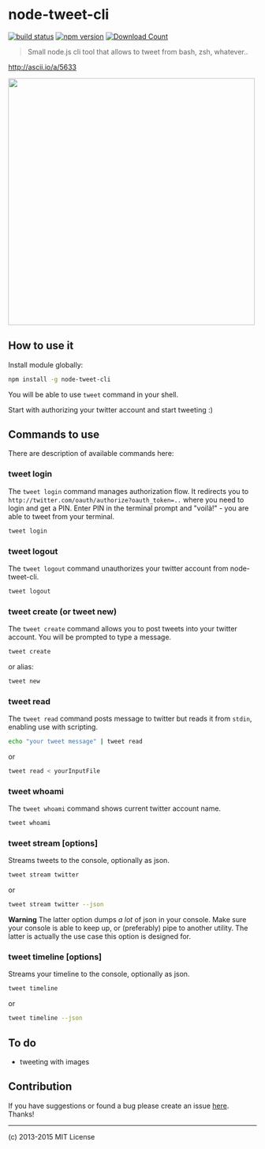 # node-tweet-cli

[![build status](http://img.shields.io/travis/voronianski/node-tweet-cli.svg)](https://travis-ci.org/voronianski/node-tweet-cli)
[![npm version](http://badge.fury.io/js/node-tweet-cli.svg)](http://badge.fury.io/js/node-tweet-cli)
[![Download Count](https://img.shields.io/npm/dm/node-tweet-cli.svg)](http://www.npmjs.com/package/node-tweet-cli)

> Small node.js cli tool that allows to tweet from bash, zsh, whatever..

http://ascii.io/a/5633

<img src="http://38.media.tumblr.com/6b3cef8108e46dc8faa7527afcdbb626/tumblr_inline_mvspg1d3qY1qfhayr.gif" width="500" />

## How to use it

Install module globally:

```bash
npm install -g node-tweet-cli
```

You will be able to use ``tweet`` command in your shell.

Start with authorizing your twitter account and start tweeting :)

## Commands to use

There are description of available commands here:

### tweet login

The ``tweet login`` command manages authorization flow. It redirects you to ``http://twitter.com/oauth/authorize?oauth_token=..`` where you need to login and get a PIN. Enter PIN in the terminal prompt and "voilà!" - you are able to tweet from your terminal.

```bash
tweet login
```

### tweet logout

The ``tweet logout`` command unauthorizes your twitter account from node-tweet-cli.

```bash
tweet logout
```

### tweet create (or tweet new)

The ``tweet create`` command allows you to post tweets into your twitter account. You will be prompted to type a message.

```bash
tweet create
```

or alias:

```bash
tweet new
```

### tweet read

The ``tweet read`` command posts message to twitter but reads it from ``stdin``, enabling use with scripting.

```bash
echo "your tweet message" | tweet read
```

or

```bash
tweet read < yourInputFile
```

### tweet whoami

The ``tweet whoami`` command shows current twitter account name.

```bash
tweet whoami
```

### tweet stream <query> [options]

Streams tweets to the console, optionally as json.

```bash
tweet stream twitter
```

or

```bash
tweet stream twitter --json
```

**Warning** The latter option dumps *a lot* of json in your console. Make sure your console is able to keep up, or (preferably) pipe to another utility. The latter is actually the use case this option is designed for.

### tweet timeline [options]

Streams your timeline to the console, optionally as json.

```bash
tweet timeline
```

or

```bash
tweet timeline --json
```

## To do

- tweeting with images

## Contribution

If you have suggestions or found a bug please create an issue [here](https://github.com/voronianski/node-tweet-cli/issues). Thanks!

---
(c) 2013-2015 MIT License
